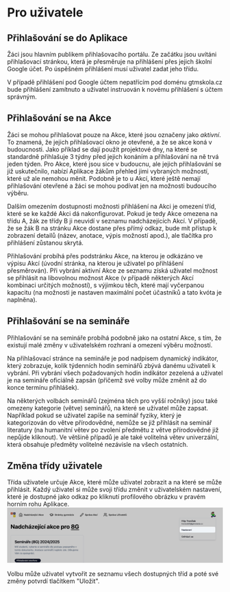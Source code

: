 # Pro uživatele

## Přihlašování se do Aplikace

Žáci jsou hlavním publikem přihlašovacího portálu. Ze začátku jsou
uvítáni přihlašovací stránkou, která je přesměruje na přihlášení přes
jejich školní Google účet. Po úspěšném přihlášení musí uživatel zadat
jeho třídu.

V případě přihlášení pod Google účtem nepatřícím pod doménu gtmskola.cz
bude přihlášení zamítnuto a uživatel instruován k novému přihlášení s
účtem správným.

## Přihlašování se na Akce

Žáci se mohou přihlašovat pouze na Akce, které jsou označeny jako
_aktivní_. To znamená, že jejich přihlašovací okno je otevřené, a že se
akce koná v budoucnosti. Jako příklad se dají použít projektové dny, na
které se standardně přihlašuje 3 týdny před jejich konáním
a přihlašování na ně trvá jeden týden. Pro Akce, které jsou sice
v budoucnu, ale jejich přihlašování se již uskutečnilo, nabízí Aplikace
žákům přehled jimi vybraných možností, které už ale nemohou měnit.
Podobně je to u Akcí, které ještě nemají přihlašování otevřené a žáci se
mohou podívat jen na možnosti budoucího výběru.

Dalším omezením dostupnosti možnosti přihlášení na Akci je omezení tříd,
které se ke každé Akci dá nakonfigurovat. Pokud je tedy Akce omezena na
třídu A, žák ze třídy B ji neuvidí v seznamu nadcházejících Akcí. V
případě, že se žák B na stránku Akce dostane přes přímý odkaz, bude mít
přístup k zobrazení detailů (název, anotace, výpis možností apod.), ale
tlačítka pro přihlášení zůstanou skrytá.

Přihlašování probíhá přes podstránku Akce, na kterou je odkázáno ve
výpisu Akcí (úvodní stránka, na kterou je uživatel po přihlášení
přesměrován). Při vybrání aktivní Akce ze seznamu získá uživatel možnost
se přihlásit na libovolnou možnost Akce (v případě některých Akcí
kombinaci určitých možností), s výjimkou těch, které mají vyčerpanou
kapacitu (na možnosti je nastaven maximální počet účastníků a tato kvóta
je naplněna).

## Přihlašování se na semináře

Přihlašování se na semináře probíhá podobně jako na ostatní Akce, s tím,
že existují malé změny v uživatelském rozhraní a omezení výběru
možností.

Na přihlašovací stránce na semináře je pod nadpisem dynamický indikátor,
který zobrazuje, kolik týdenních hodin seminářů zbývá danému uživateli k
vybrání. Při vybrání všech požadovaných hodin indikátor zezelená a
uživatel je na semináře oficiálně zapsán (přičemž své volby může změnit
až do konce termínu přihlášek).

Na některých volbách seminářů (zejména těch pro vyšší ročníky) jsou také
omezeny kategorie (větve) seminářů, na které se uživatel může zapsat.
Například pokud se uživatel zapíše na seminář fyziky, který je
kategorizován do větve přírodovědné, nemůže se již přihlásit na seminář
literatury (na humanitní větev po zvolení předmětu z větve přírodovědné
již nepůjde kliknout). Ve většině případů je ale také volitelná větev
univerzální, která obsahuje předměty volitelné nezávisle na všech
ostatních.

## Změna třídy uživatele

Třída uživatele určuje Akce, které může uživatel zobrazit a na které se
může přihlásit. Každý uživatel si může svoji třídu změnit v uživatelském
nastavení, které je dostupné jako odkaz po kliknutí profilového obrázku
v pravém horním rohu Aplikace.
![rozkliknuté uživatelské menu](assets/user-dropdown-settings.png)

Volbu může uživatel vytvořit ze seznamu všech dostupných tříd a poté své
změny potvrdí tlačítkem "Uložit".

